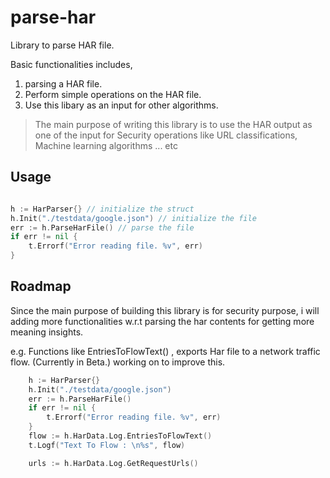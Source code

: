 # parse-har
Library to parse HAR file.

Basic functionalities includes,
1. parsing a HAR file.
2. Perform simple operations on the HAR file.
3. Use this libary as an input for other algorithms.

> The main purpose of writing this library is to use the HAR output as one of the input for Security operations like URL classifications, Machine learning algorithms ... etc

## Usage 

```go

h := HarParser{} // initialize the struct
h.Init("./testdata/google.json") // initialize the file
err := h.ParseHarFile() // parse the file
if err != nil {
    t.Errorf("Error reading file. %v", err)
}

```

## Roadmap

Since the main purpose of building this library is for security purpose, i will adding more functionalities w.r.t parsing the har contents for getting more meaning insights.

e.g. Functions like EntriesToFlowText() , exports Har file to a network traffic flow. (Currently in Beta.) working on to improve this.

```go
	h := HarParser{}
	h.Init("./testdata/google.json")
	err := h.ParseHarFile()
	if err != nil {
		t.Errorf("Error reading file. %v", err)
	}
	flow := h.HarData.Log.EntriesToFlowText()
	t.Logf("Text To Flow : \n%s", flow)

	urls := h.HarData.Log.GetRequestUrls()
```